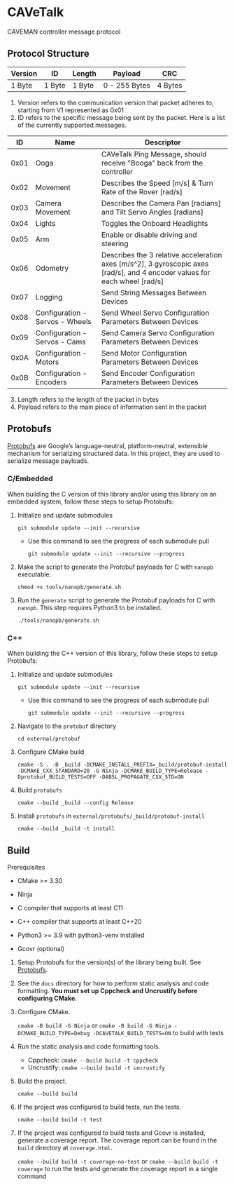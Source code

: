 # CAVeTalk

CAVEMAN controller message protocol

## Protocol Structure

| Version | ID     | Length | Payload       | CRC     |
| ------- | ------ | ------ | ------------- | ------- |
| 1 Byte  | 1 Byte | 1 Byte | 0 - 255 Bytes | 4 Bytes |

1. Version refers to the communication version that packet adheres to, starting from V1 represented as 0x01
2. ID refers to the specific message being sent by the packet. Here is a list of the currently supported messages.

| ID   | Name                            | Descriptor                                                                                                                 |
| ---- | ------------------------------- | -------------------------------------------------------------------------------------------------------------------------- |
| 0x01 | Ooga                            | CAVeTalk Ping Message, should receive "Booga" back from the controller                                                     |
| 0x02 | Movement                        | Describes the Speed [m/s] & Turn Rate of the Rover [rad/s]                                                                 |
| 0x03 | Camera Movement                 | Describes the Camera Pan [radians] and Tilt Servo Angles [radians]                                                         |
| 0x04 | Lights                          | Toggles the Onboard Headlights                                                                                             |
| 0x05 | Arm                             | Enable or disable driving and steering                                                                                     |
| 0x06 | Odometry                        | Describes the 3 relative acceleration axes [m/s^2], 3 gyroscopic axes [rad/s], and 4 encoder values for each wheel [rad/s] |
| 0x07 | Logging                         | Send String Messages Between Devices                                                                                       |
| 0x08 | Configuration - Servos - Wheels | Send Wheel Servo Configuration Parameters Between Devices                                                                  |
| 0x09 | Configuration - Servos - Cams   | Send Camera Servo Configuration Parameters Between Devices                                                                 |
| 0x0A | Configuration - Motors          | Send Motor Configuration Parameters Between Devices                                                                        |
| 0x0B | Configuration - Encoders        | Send Encoder Configuration Parameters Between Devices                                                                      |

3. Length refers to the length of the packet in bytes
4. Payload refers to the main piece of information sent in the packet

## Protobufs

[Protobufs](https://protobuf.dev/) are Google’s language-neutral, platform-neutral, extensible mechanism for serializing structured data. In this project, they are used to serialize message payloads.

### C/Embedded

When building the C version of this library and/or using this library on an embedded system, follow these steps to setup Protobufs:

1. Initialize and update submodules
   
   `git submodule update --init --recursive `
   
   - Use this command to see the progress of each submodule pull
     
      `git submodule update --init --recursive --progress`

2. Make the script to generate the Protobuf payloads for C with `nanopb` executable.
   
   `chmod +x tools/nanopb/generate.sh`

3. Run the `generate` script to generate the Protobuf payloads for C with `nanopb`.  This step requires Python3 to be installed.
   
    `./tools/nanopb/generate.sh`

### C++

When building the C++ version of this library, follow these steps to setup Protobufs:

1. Initialize and update submodules
   
   `git submodule update --init --recursive`
   
   - Use this command to see the progress of each submodule pull
     
      `git submodule update --init --recursive --progress`

2. Navigate to the `protobuf` directory
   
   `cd external/protobuf`

3. Configure CMake build
   
   `cmake -S . -B _build -DCMAKE_INSTALL_PREFIX=_build/protobuf-install -DCMAKE_CXX_STANDARD=20 -G Ninja -DCMAKE_BUILD_TYPE=Release -Dprotobuf_BUILD_TESTS=OFF -DABSL_PROPAGATE_CXX_STD=ON`

4. Build `protobufs`
   
   `cmake --build _build --config Release`

5. Install `protobufs` in `external/protobufs/_build/protobuf-install`
   
   `cmake --build _build -t install`

## Build

Prerequisites

- CMake >= 3.30

- Ninja

- C compiler that supports at least C11

- C++ compiler that supports at least C++20

- Python3 >= 3.9 with python3-venv installed

- Gcovr (optional)
1. Setup Protobufs for the version(s) of the library being built.  See [Protobufs](#protobufs).

2. See the `docs` directory for how to perform static analysis and code formatting. **You must set up Cppcheck and Uncrustify before configuring CMake.**

3. Configure CMake.
   
   `cmake -B build -G Ninja` or `cmake -B build -G Ninja -DCMAKE_BUILD_TYPE=Debug -DCAVETALK_BUILD_TESTS=ON` to build with tests

4. Run the static analysis and code formatting tools.
   
   - Cppcheck: `cmake --build build -t cppcheck`
   - Uncrustify: `cmake --build build -t uncrustify`

5. Build the project.
   
   `cmake --build build`

6. If the project was configured to build tests, run the tests.
   
   `cmake --build build -t test`

7. If the project was configured to build tests and Gcovr is installed, generate a coverage report.  The coverage report can be found in the `build` directory at `coverage.html`. 
   
   `cmake --build build -t coverage-no-test` or `cmake --build build -t coverage` to run the tests and generate the coverage report in a single command